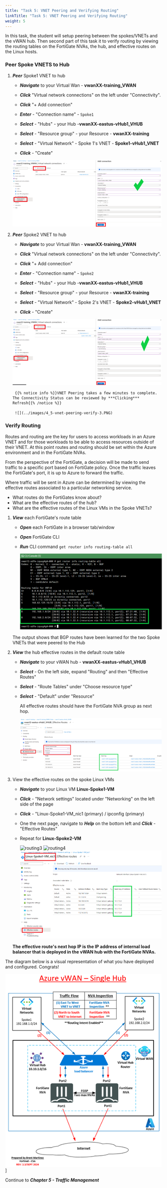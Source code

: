 ```yaml
---
title: "Task 5: VNET Peering and Verifying Routing"
linkTitle: "Task 5: VNET Peering and Verifying Routing"
weight: 5
---
```



In this task, the student will setup peering between the spokes/VNETs and the vWAN hub.
Then second part of this task it to verify routing by viewing the routing tables on the FortiGate NVAs, the hub, and effective routes on the Linux hosts.


### Peer Spoke VNETS to Hub

1. ***Peer*** Spoke1 VNET to hub

    - ***Navigate*** to your Virtual Wan - **vwanXX-training_VWAN**
    - ***Click*** "Virtual network connections" on the left under "Connectivity".
    - ***Click*** "+ Add connection"

    - ***Enter*** - "Connection name" - `Spoke1`
    - ***Select*** - "Hubs" - your Hub -**vwanXX-eastus-vHub1_VHUB**
    - ***Select*** - "Resource group" - your Resource - **vwanXX-training**
    - ***Select*** - "Virtual Network" - Spoke 1's VNET - **Spoke1-vHub1_VNET**
    - ***Click*** - "Create"

    ![](../images/4_5-vnet-peering-verify-1.PNG)

1. ***Peer*** Spoke2 VNET to hub

    - ***Navigate*** to your Virtual Wan - **vwanXX-training_VWAN**
    - ***Click*** "Virtual network connections" on the left under "Connectivity".
    - ***Click*** "+ Add connection"

    - ***Enter*** - "Connection name" - `Spoke2`
    - ***Select*** - "Hubs" - your Hub -**vwanXX-eastus-vHub1_VHUB**
    - ***Select*** - "Resource group" - your Resource - **vwanXX-training**
    - ***Select*** - "Virtual Network" - Spoke 2's VNET - **Spoke2-vHub1_VNET**
    - ***Click*** - "Create"

    ![](../images/4_5-vnet-peering-verify-2.PNG)


        {{% notice info %}}VNET Peering takes a few minutes to complete. The Connectivity Status can be reviewed by ***Clicking*** Refresh{{% /notice %}}

        ![](../images/4_5-vnet-peering-verify-3.PNG)

### Verify Routing

Routes and routing are the key for users to access workloads in an Azure VNET and for those workloads to be able to access resources outside of their VNET. At this point routes and routing should be set within the Azure environment and in the FortiGate NVAs.

From the perspective of the FortiGate, a decision will be made to send traffic to a specific port based on FortiGate policy. Once the traffic leaves the FortiGate's port, it is up to Azure to forward the traffic.

Where traffic will be sent in Azure can be determined by viewing the effective routes associated to a particular networking service.

- What routes do the FortiGates know about?
- What are the effective routes of the hub?
- What are the effective routes of the Linux VMs in the Spoke VNETs?

1. ***View*** each FortiGate's route table

    - ***Open*** each FortiGate in a browser tab/window
    - ***Open*** FortiGate CLI
    - ***Run*** CLI command `get router info routing-table all`

        ![](../images/4_5-vnet-peering-verify-4.PNG)

    The output shows that BGP routes have been learned for the two Spoke VNETs that were peered to the Hub

1. ***View*** the hub effective routes in the default route table

    - ***Navigate*** to your vWAN hub - **vwanXX-eastus-vHub1_VHUB**
    - ***Select*** - On the left side, expand "Routing" and then "Effective Routes"
    - ***Select*** - "Route Tables" under "Choose resource type"
    - ***Select*** - "Default" under "Resource"
  
        All effective routes should have the FortiGate NVA group as next hop.

        ![](../images/4_5-vnet-peering-verify-5.PNG)

1. View the effective routes on the spoke Linux VMs

    - ***Navigate*** to your Linux VM **Linux-Spoke1-VM**
    - ***Click*** - "Network settings" located under "Networking" on the left side of the page
    - ***Click*** - "Linux-Spoke1-VM_nic1 (primary) / ipconfig (primary)
    - One the next page, navigate to ***Help*** on the bottom left and ***Click*** - "Effective Routes"

    - Repeat for **Linux-Spoke2-VM**

        ![routing3](../images/routing3.jpg)
        ![routing4](../images/routing4.jpg)
        ![](../images/4_5-vnet-peering-verify-6.PNG)

    **The effective route's next hop IP is the IP address of internal load balancer that is deployed in the vWAN hub with the FortiGate NVAs.**

The diagram below is a visual representation of what you have deployed and configured.  Congrats!

![](../images/1_1-az-vwan-single-hub-ra.PNG)]

Continue to ***Chapter 5 - Traffic Management***
